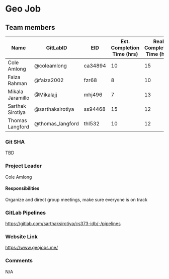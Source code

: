 # Geo Job

## Team members
| Name              | GitLabID          | EID               | Est. Completion Time (hrs)   | Real Completion Time (hrs) |
| ----------------- | ----------------- | ----------------- | ---------------------------- | -------------------------- |
| Cole Amlong       | @coleamlong       | ca34894           | 10                           | 15                         |
| Faiza Rahman      | @faiza2002        | fzr68             | 8                            | 10                         |
| Mikala Jaramillo  | @Mikalajj         | mhj496            | 7                            | 13                         |
| Sarthak Sirotiya  | @sarthaksirotiya  | ss94468           | 15                           | 12                         |
| Thomas Langford   | @thomas_langford  | thl532            | 10                           | 12                         |

### Git SHA
TBD

### Project Leader
Cole Amlong

#### Responsibilities
Organize and direct group meetings, make sure everyone is on track

### GitLab Pipelines
https://gitlab.com/sarthaksirotiya/cs373-idb/-/pipelines

### Website Link
https://www.geojobs.me/

### Comments
N/A